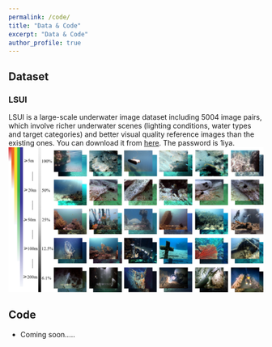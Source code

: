 ```yaml
---
permalink: /code/
title: "Data & Code"
excerpt: "Data & Code"
author_profile: true
---
```


## Dataset
### LSUI
LSUI is a large-scale underwater image dataset including 5004 image pairs, which involve richer underwater scenes (lighting conditions, water types and target categories) and better visual quality reference images than the existing ones. You can download it from [here](https://pan.baidu.com/s/1rtHIwEmVp9BZDYJ_kb5Wfg). The password is 1iya.
![avatar](../images/data.png)

## Code
- Coming soon.....
